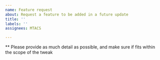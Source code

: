 ```yaml
---
name: Feature request
about: Request a feature to be added in a future update
title: ''
labels: ''
assignees: MTACS

---
```


** Please provide as much detail as possible, and make sure if fits within the scope of the tweak
